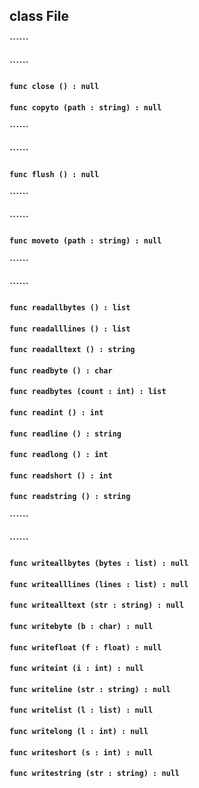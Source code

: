 ## class File

#### ``````


#### ``````


#### ```func close () : null```


#### ```func copyto (path : string) : null```


#### ``````


#### ``````


#### ```func flush () : null```


#### ``````


#### ``````


#### ```func moveto (path : string) : null```


#### ``````


#### ``````


#### ```func readallbytes () : list```


#### ```func readalllines () : list```


#### ```func readalltext () : string```


#### ```func readbyte () : char```


#### ```func readbytes (count : int) : list```


#### ```func readint () : int```


#### ```func readline () : string```


#### ```func readlong () : int```


#### ```func readshort () : int```


#### ```func readstring () : string```


#### ``````


#### ``````


#### ```func writeallbytes (bytes : list) : null```


#### ```func writealllines (lines : list) : null```


#### ```func writealltext (str : string) : null```


#### ```func writebyte (b : char) : null```


#### ```func writefloat (f : float) : null```


#### ```func writeint (i : int) : null```


#### ```func writeline (str : string) : null```


#### ```func writelist (l : list) : null```


#### ```func writelong (l : int) : null```


#### ```func writeshort (s : int) : null```


#### ```func writestring (str : string) : null```


